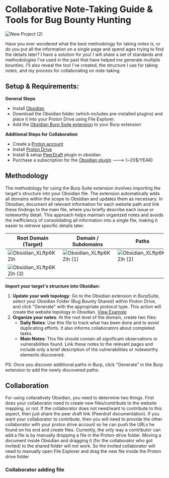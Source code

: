 
# Collaborative Note-Taking Guide & Tools for Bug Bounty Hunting

![New Project (2)](https://github.com/user-attachments/assets/50310567-9135-4f51-9d9a-6258e88e0b3d)

Have you ever wondered what the best methodology for taking notes is, or do you put all the information on a single page and spend ages trying to find the details later? I have a solution for you! I will share a set of standards and methodologies I've used in the past that have helped me generate multiple bounties. I'll also reveal the tool I've created, the structure I use for taking notes, and my process for collaborating on note-taking.

## Setup & Requirements:

**General Steps**
- Install [Obsidian](https://obsidian.md/)
- Download the Obsidian folder (which includes pre-installed plugins) and place it into your Proton Drive using File Explorer.
- Add the [Obsidian Burp Suite extension](https://github.com/Hacking-Notes/collaborative-note-taking-guide-bug-bounty-tools/blob/main/Obsidan_BurpSuite.py) to your Burp extension

**Additional Steps for Collaboration**
- Create a [Proton account](https://proton.me/support/set-up-proton-drive)
- Install [Proton Drive](https://proton.me/drive/download)
- Install & setup [PeerDraft](https://www.peerdraft.app/) plugin in obsidian
- Purchase a subscription for the [Obsidian plugin](https://www.peerdraft.app/) ---> (~20$/YEAR)

## Methodology

The methodology for using the Burp Suite extension involves importing the target's structure into your Obsidian file. The extension automatically adds all domains within the scope to Obsidian and updates them as necessary. In Obsidian, document all relevant information for each website path and link these findings to the main file, where you briefly describe each issue or noteworthy detail. This approach helps maintain organized notes and avoids the inefficiency of consolidating all information into a single file, making it easier to retrieve specific details later.

| Root Domain (Target) | Domain / Subdomains | Paths | Endpoints|
| -------------------- | ------------------- | ----- | -------- |
| ![Obsidian_XLftp6KZih](https://github.com/user-attachments/assets/549f66af-9491-4e91-8d8c-7b96e560cb19) | ![Obsidian_XLftp6KZih (1)](https://github.com/user-attachments/assets/e7cba72e-0fa7-44be-8b7e-841925ef88b9) | ![Obsidian_XLftp6KZih (2)](https://github.com/user-attachments/assets/a08ab669-37da-4564-bd22-9298636af2c6) | 
![Obsidian_XLftp6KZih (3)](https://github.com/user-attachments/assets/145873f3-e4e1-435e-97db-aff1cc811c53) |

**Import your target's structure into Obsidian:**

1. **Update your web topology**: Go to the Obsidian extension in BurpSuite, select your Obsidian Folder (Bug Bounty Shared) within Proton Drive, and click "Generate" with the appropriate protocol type. This action will create the website topology in Obsidian. [View Example](https://github.com/user-attachments/assets/1e97c6c2-f034-4b17-9218-1fbfcc63f048)
2. **Organize your notes**: At the root level of the domain, create two files:
   - **Daily Notes**: Use this file to track what has been done and to avoid duplicating efforts. It also informs collaborators about completed tasks.
   - **Main Notes**: This file should contain all significant observations or vulnerabilities found. Link these notes to the relevant pages and include only a brief description of the vulnerabilities or noteworthy elements discovered.

PS: Once you discover additional paths in Burp, click "Generate" in the Burp extension to add the newly discovered paths.

## Collaboration

For using collaratively Obsidian, you need to determine two things. First does your collaborator need to create new files/contribute to the website mapping, or not. If the collaborator does not need/want to contribute to this aspect, then just share the peer draft link (Peerdraf documentation). If you want your collaborator to contribute, then you will need to provide the other collaborator with your proton drive account so he can push the URLs he found on his end and create files. Currently, the only way a contributor can add a file is by manually dropping a file in the Proton-drive folder. Moving a document inside Obsidian and dragging it (for the collaborator who got invited) to the shared folder will not work. So the invited collaborator will need to manually open File Explorer and drag the new file inside the Proton drive folder

### Collaborator adding file


